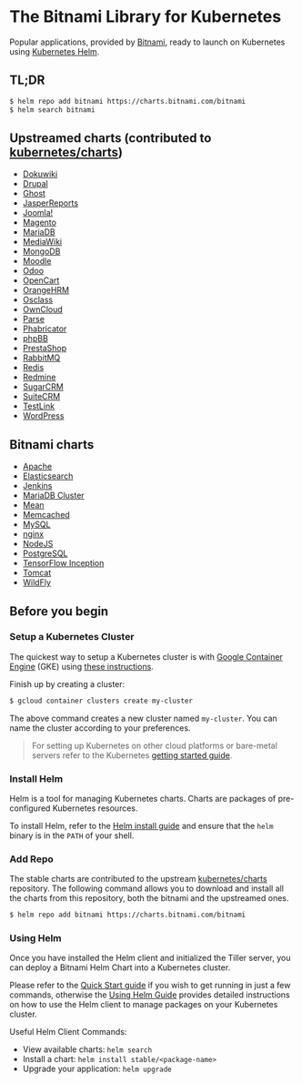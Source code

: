 # The Bitnami Library for Kubernetes

Popular applications, provided by [Bitnami](https://bitnami.com), ready to launch on Kubernetes using [Kubernetes Helm](https://github.com/kubernetes/helm).

## TL;DR

```bash
$ helm repo add bitnami https://charts.bitnami.com/bitnami
$ helm search bitnami
```

## Upstreamed charts (contributed to [kubernetes/charts](https://github.com/kubernetes/charts))

- [Dokuwiki](https://github.com/kubernetes/charts/tree/master/stable/dokuwiki)
- [Drupal](https://github.com/kubernetes/charts/tree/master/stable/drupal)
- [Ghost](https://github.com/kubernetes/charts/tree/master/stable/ghost)
- [JasperReports](https://github.com/kubernetes/charts/tree/master/stable/jasperreports)
- [Joomla!](https://github.com/kubernetes/charts/tree/master/stable/joomla)
- [Magento](https://github.com/kubernetes/charts/tree/master/stable/magento)
- [MariaDB](https://github.com/kubernetes/charts/tree/master/stable/mariadb)
- [MediaWiki](https://github.com/kubernetes/charts/tree/master/stable/mediawiki)
- [MongoDB](https://github.com/kubernetes/charts/tree/master/stable/mongodb)
- [Moodle](https://github.com/kubernetes/charts/tree/master/stable/moodle)
- [Odoo](https://github.com/kubernetes/charts/tree/master/stable/odoo)
- [OpenCart](https://github.com/kubernetes/charts/tree/master/stable/opencart)
- [OrangeHRM](https://github.com/kubernetes/charts/tree/master/stable/orangehrm)
- [Osclass](https://github.com/kubernetes/charts/tree/master/stable/osclass)
- [OwnCloud](https://github.com/kubernetes/charts/tree/master/stable/owncloud)
- [Parse](https://github.com/kubernetes/charts/tree/master/stable/parse)
- [Phabricator](https://github.com/kubernetes/charts/tree/master/stable/phabricator)
- [phpBB](https://github.com/kubernetes/charts/tree/master/stable/phpbb)
- [PrestaShop](https://github.com/kubernetes/charts/tree/master/stable/prestashop)
- [RabbitMQ](https://github.com/kubernetes/charts/tree/master/stable/rabbitmq)
- [Redis](https://github.com/kubernetes/charts/tree/master/stable/redis)
- [Redmine](https://github.com/kubernetes/charts/tree/master/stable/redmine)
- [SugarCRM](https://github.com/kubernetes/charts/tree/master/stable/sugarcrm)
- [SuiteCRM](https://github.com/kubernetes/charts/tree/master/stable/suitecrm)
- [TestLink](https://github.com/kubernetes/charts/tree/master/stable/testlink)
- [WordPress](https://github.com/kubernetes/charts/tree/master/stable/wordpress)

## Bitnami charts

- [Apache](https://github.com/bitnami/charts/tree/master/bitnami/apache)
- [Elasticsearch](https://github.com/bitnami/charts/tree/master/bitnami/elasticsearch)
- [Jenkins](https://github.com/bitnami/charts/tree/master/bitnami/jenkins)
- [MariaDB Cluster](https://github.com/bitnami/charts/tree/master/bitnami/mariadb-cluster)
- [Mean](https://github.com/bitnami/charts/tree/master/bitnami/mean)
- [Memcached](https://github.com/bitnami/charts/tree/master/bitnami/memcached)
- [MySQL](https://github.com/bitnami/charts/tree/master/bitnami/mysql)
- [nginx](https://github.com/bitnami/charts/tree/master/bitnami/nginx)
- [NodeJS](https://github.com/bitnami/charts/tree/master/bitnami/node)
- [PostgreSQL](https://github.com/bitnami/charts/tree/master/bitnami/postgresql)
- [TensorFlow Inception](https://github.com/bitnami/charts/tree/master/bitnami/tensorflow-inception)
- [Tomcat](https://github.com/bitnami/charts/tree/master/bitnami/tomcat)
- [WildFly](https://github.com/bitnami/charts/tree/master/bitnami/wildfly)

## Before you begin

### Setup a Kubernetes Cluster

The quickest way to setup a Kubernetes cluster is with [Google Container Engine](https://cloud.google.com/container-engine/) (GKE) using [these instructions](https://cloud.google.com/container-engine/docs/before-you-begin).

Finish up by creating a cluster:

```bash
$ gcloud container clusters create my-cluster
```

The above command creates a new cluster named `my-cluster`. You can name the cluster according to your preferences.

> For setting up Kubernetes on other cloud platforms or bare-metal servers refer to the Kubernetes [getting started guide](http://kubernetes.io/docs/getting-started-guides/).

### Install Helm

Helm is a tool for managing Kubernetes charts. Charts are packages of pre-configured Kubernetes resources.

To install Helm, refer to the [Helm install guide](https://github.com/kubernetes/helm#install) and ensure that the `helm` binary is in the `PATH` of your shell.

### Add Repo

The stable charts are contributed to the upstream [kubernetes/charts](https://github.com/kubernetes/charts) repository. The following command allows you to download and install all the charts from this repository, both the bitnami and the upstreamed ones.

```bash
$ helm repo add bitnami https://charts.bitnami.com/bitnami
```

### Using Helm

Once you have installed the Helm client and initialized the Tiller server, you can deploy a Bitnami Helm Chart into a Kubernetes cluster.

Please refer to the [Quick Start guide](https://github.com/kubernetes/helm/blob/master/docs/quickstart.md) if you wish to get running in just a few commands, otherwise the [Using Helm Guide](https://github.com/kubernetes/helm/blob/master/docs/using_helm.md) provides detailed instructions on how to use the Helm client to manage packages on your Kubernetes cluster.

Useful Helm Client Commands:
* View available charts: `helm search`
* Install a chart: `helm install stable/<package-name>`
* Upgrade your application: `helm upgrade`
